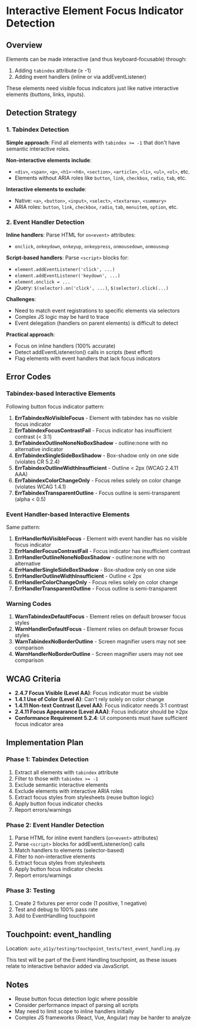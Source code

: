 # Interactive Element Focus Indicator Detection

## Overview
Elements can be made interactive (and thus keyboard-focusable) through:
1. Adding `tabindex` attribute (≥ -1)
2. Adding event handlers (inline or via addEventListener)

These elements need visible focus indicators just like native interactive elements (buttons, links, inputs).

## Detection Strategy

### 1. Tabindex Detection
**Simple approach**: Find all elements with `tabindex >= -1` that don't have semantic interactive roles.

**Non-interactive elements include**:
- `<div>`, `<span>`, `<p>`, `<h1>`-`<h6>`, `<section>`, `<article>`, `<li>`, `<ul>`, `<ol>`, etc.
- Elements without ARIA roles like `button`, `link`, `checkbox`, `radio`, `tab`, etc.

**Interactive elements to exclude**:
- Native: `<a>`, `<button>`, `<input>`, `<select>`, `<textarea>`, `<summary>`
- ARIA roles: `button`, `link`, `checkbox`, `radio`, `tab`, `menuitem`, `option`, etc.

### 2. Event Handler Detection
**Inline handlers**: Parse HTML for `on<event>` attributes:
- `onclick`, `onkeydown`, `onkeyup`, `onkeypress`, `onmousedown`, `onmouseup`

**Script-based handlers**: Parse `<script>` blocks for:
- `element.addEventListener('click', ...)`
- `element.addEventListener('keydown', ...)`
- `element.onclick = ...`
- jQuery: `$(selector).on('click', ...)`, `$(selector).click(...)`

**Challenges**:
- Need to match event registrations to specific elements via selectors
- Complex JS logic may be hard to trace
- Event delegation (handlers on parent elements) is difficult to detect

**Practical approach**:
- Focus on inline handlers (100% accurate)
- Detect addEventListener/on() calls in scripts (best effort)
- Flag elements with event handlers that lack focus indicators

## Error Codes

### Tabindex-based Interactive Elements
Following button focus indicator pattern:

1. **ErrTabindexNoVisibleFocus** - Element with tabindex has no visible focus indicator
2. **ErrTabindexFocusContrastFail** - Focus indicator has insufficient contrast (< 3:1)
3. **ErrTabindexOutlineNoneNoBoxShadow** - outline:none with no alternative indicator
4. **ErrTabindexSingleSideBoxShadow** - Box-shadow only on one side (violates CR 5.2.4)
5. **ErrTabindexOutlineWidthInsufficient** - Outline < 2px (WCAG 2.4.11 AAA)
6. **ErrTabindexColorChangeOnly** - Focus relies solely on color change (violates WCAG 1.4.1)
7. **ErrTabindexTransparentOutline** - Focus outline is semi-transparent (alpha < 0.5)

### Event Handler-based Interactive Elements
Same pattern:

1. **ErrHandlerNoVisibleFocus** - Element with event handler has no visible focus indicator
2. **ErrHandlerFocusContrastFail** - Focus indicator has insufficient contrast
3. **ErrHandlerOutlineNoneNoBoxShadow** - outline:none with no alternative
4. **ErrHandlerSingleSideBoxShadow** - Box-shadow only on one side
5. **ErrHandlerOutlineWidthInsufficient** - Outline < 2px
6. **ErrHandlerColorChangeOnly** - Focus relies solely on color change
7. **ErrHandlerTransparentOutline** - Focus outline is semi-transparent

### Warning Codes

1. **WarnTabindexDefaultFocus** - Element relies on default browser focus styles
2. **WarnHandlerDefaultFocus** - Element relies on default browser focus styles
3. **WarnTabindexNoBorderOutline** - Screen magnifier users may not see comparison
4. **WarnHandlerNoBorderOutline** - Screen magnifier users may not see comparison

## WCAG Criteria
- **2.4.7 Focus Visible (Level AA)**: Focus indicator must be visible
- **1.4.1 Use of Color (Level A)**: Can't rely solely on color change
- **1.4.11 Non-text Contrast (Level AA)**: Focus indicator needs 3:1 contrast
- **2.4.11 Focus Appearance (Level AAA)**: Focus indicator should be ≥2px
- **Conformance Requirement 5.2.4**: UI components must have sufficient focus indicator area

## Implementation Plan

### Phase 1: Tabindex Detection
1. Extract all elements with `tabindex` attribute
2. Filter to those with `tabindex >= -1`
3. Exclude semantic interactive elements
4. Exclude elements with interactive ARIA roles
5. Extract focus styles from stylesheets (reuse button logic)
6. Apply button focus indicator checks
7. Report errors/warnings

### Phase 2: Event Handler Detection
1. Parse HTML for inline event handlers (`on<event>` attributes)
2. Parse `<script>` blocks for addEventListener/on() calls
3. Match handlers to elements (selector-based)
4. Filter to non-interactive elements
5. Extract focus styles from stylesheets
6. Apply button focus indicator checks
7. Report errors/warnings

### Phase 3: Testing
1. Create 2 fixtures per error code (1 positive, 1 negative)
2. Test and debug to 100% pass rate
3. Add to EventHandling touchpoint

## Touchpoint: event_handling

Location: `auto_a11y/testing/touchpoint_tests/test_event_handling.py`

This test will be part of the Event Handling touchpoint, as these issues relate to interactive behavior added via JavaScript.

## Notes
- Reuse button focus detection logic where possible
- Consider performance impact of parsing all scripts
- May need to limit scope to inline handlers initially
- Complex JS frameworks (React, Vue, Angular) may be harder to analyze
